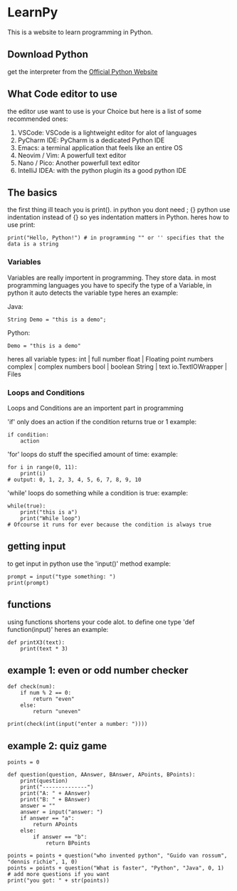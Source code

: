 # LearnPy
This is a website to learn programming in Python.
## Download Python
get the interpreter from the [Official Python Website](https://www.python.org/)

## What Code editor to use
the editor use want to use is your Choice but here is a list of some recommended ones:
1. VSCode: VSCode is a lightweight editor for alot of languages
2. PyCharm IDE: PyCharm is a dedicated Python IDE
4. Emacs: a terminal application that feels like an entire OS
5. Neovim / Vim: A powerfull text editor
6. Nano / Pico: Another powerfull text editor
7. IntelliJ IDEA: with the python plugin its a good python IDE

## The basics
the first thing ill teach you is print(). in python you dont need ; {} python use indentation instead of {} so yes indentation matters in Python.
heres how to use print:
````
print("Hello, Python!") # in programming "" or '' specifies that the data is a string
````

### Variables
Variables are really importent in programming. They store data.
in most programming languages you have to specify the type of a Variable, in python it auto detects the variable type
heres an example:

Java:
````
String Demo = "this is a demo";
````

Python:
````
Demo = "this is a demo"
````

heres all variable types:
int | full number
float | Floating point numbers
complex | complex numbers
bool | boolean
String | text
io.TextIOWrapper | Files

### Loops and Conditions
Loops and Conditions are an importent part in programming

'if' only does an action if the condition returns true or 1
example:
````
if condition:
    action
````

'for' loops do stuff the specified amount of time:
example:
````
for i in range(0, 11):
    print(i)
# output: 0, 1, 2, 3, 4, 5, 6, 7, 8, 9, 10
````

'while' loops do something while a condition is true:
example:

````
while(true):
    print("this is a")
    print("While loop")
# Ofcourse it runs for ever because the condition is always true
````

## getting input
to get input in python use the 'input()' method
example:
````
prompt = input("type something: ")
print(prompt)
````

## functions
using functions shortens your code alot. to define one type 'def function(input)'
heres an example:
````
def printX3(text):
    print(text * 3)
````

## example 1: even or odd number checker
````
def check(num):
    if num % 2 == 0:
        return "even"
    else:
        return "uneven"

print(check(int(input("enter a number: "))))
````

## example 2: quiz game
````
points = 0

def question(question, AAnswer, BAnswer, APoints, BPoints):
    print(question)
    print("--------------")
    print("A: " + AAnswer)
    print("B: " + BAnswer)
    answer = ""
    answer = input("answer: ")
    if answer == "a":
        return APoints
    else:
        if answer == "b":
            return BPoints

points = points + question("who invented python", "Guido van rossum", "dennis richie", 1, 0)
points = points + question("What is faster", "Python", "Java", 0, 1)
# add more questions if you want
print("you got: " + str(points))
````
